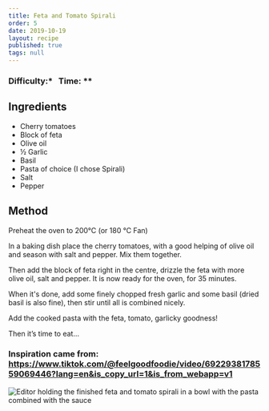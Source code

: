 ```yaml
---
title: Feta and Tomato Spirali
order: 5
date: 2019-10-19
layout: recipe
published: true
tags: null
---
```

### Difficulty:\*   Time: \**

## Ingredients

* Cherry tomatoes
* Block of feta
* Olive oil
* ½ Garlic
* Basil
* Pasta of choice (I chose Spirali)
* Salt
* Pepper

## Method

Preheat the oven to 200℃ (or 180 ℃ Fan)

In a baking dish place the cherry tomatoes, with a good helping of olive oil and season with salt and pepper. Mix them together.

Then add the block of feta right in the centre, drizzle the feta with more olive oil, salt and pepper. It is now ready for the oven, for 35 minutes.

When it's done, add some finely chopped fresh garlic and some basil (dried basil is also fine), then stir until all is combined nicely.

Add the cooked pasta with the feta, tomato, garlicky goodness!

Then it’s time to eat...

### Inspiration came from: <https://www.tiktok.com/@feelgoodfoodie/video/6922938178559069446?lang=en&is_copy_url=1&is_from_webapp=v1>

![Editor holding the finished feta and tomato spirali in a bowl with the pasta combined with the sauce](../uploads/feta2.jpg "Feta and Tomato Spirali dish")